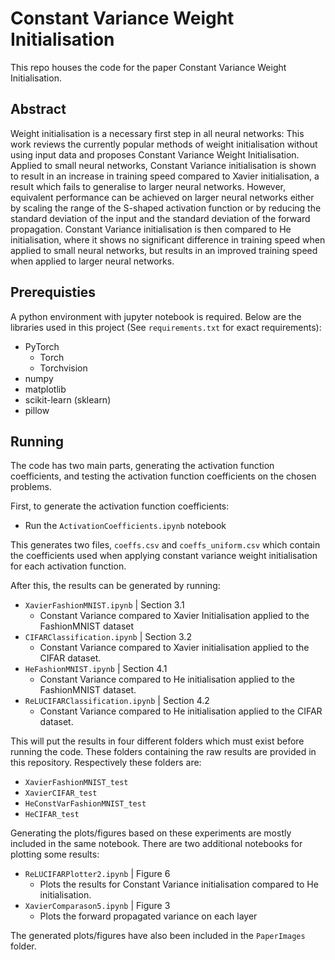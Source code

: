 # <c> Constant Variance Weight Initialisation </c>

This repo houses the code for the paper Constant Variance Weight Initialisation.

## Abstract
Weight initialisation is a necessary first step in all neural networks: This work reviews the currently popular methods of weight initialisation without using input data and proposes Constant Variance Weight Initialisation. Applied to small neural networks, Constant Variance initialisation is shown to result in an increase in training speed compared to Xavier initialisation, a result which fails to generalise to larger neural networks. However, equivalent performance can be achieved on larger neural networks either by scaling the range of the S-shaped activation function or by reducing the standard deviation of the input and the standard deviation of the forward propagation. Constant Variance initialisation is then compared to He initialisation, where it shows no significant difference in training speed when applied to small neural networks, but results in an improved training speed when applied to larger neural networks.


## Prerequisties

A python environment with jupyter notebook is required.
Below are the libraries used in this project (See `requirements.txt` for exact requirements):
 - PyTorch
   - Torch
   - Torchvision
 - numpy
 - matplotlib
 - scikit-learn (sklearn)
 - pillow


## Running
The code has two main parts, generating the activation function coefficients, 
and testing the activation function coefficients on the chosen problems.

First, to generate the activation function coefficients:
 - Run the `ActivationCoefficients.ipynb` notebook

This generates two files, `coeffs.csv` and `coeffs_uniform.csv` which contain the coefficients used when applying constant variance weight initialisation for each activation function.

After this, the results can be generated by running:
 - `XavierFashionMNIST.ipynb` | Section 3.1
   - Constant Variance compared to Xavier Initialisation applied to the FashionMNIST dataset
 - `CIFARClassification.ipynb` | Section 3.2
   - Constant Variance compared to Xavier initialisation applied to the CIFAR dataset.
 - `HeFashionMNIST.ipynb` | Section 4.1
   - Constant Variance compared to He initialisation applied to the FashionMNIST dataset.
 - `ReLUCIFARClassification.ipynb` | Section 4.2
   - Constant Variance compared to He initialisation applied to the CIFAR dataset.

This will put the results in four different folders which must exist before running the code.  These folders containing the raw results are provided in this repository.  Respectively these folders are:
 - `XavierFashionMNIST_test`
 - `XavierCIFAR_test`
 - `HeConstVarFashionMNIST_test`
 - `HeCIFAR_test`

Generating the plots/figures based on these experiments are mostly included in the same notebook.  There are two additional notebooks for plotting some results:
 - `ReLUCIFARPlotter2.ipynb` | Figure 6
   - Plots the results for Constant Variance initialisation compared to He initialisation.
 - `XavierComparason5.ipynb` | Figure 3
   - Plots the forward propagated variance on each layer

The generated plots/figures have also been included in the `PaperImages` folder.

